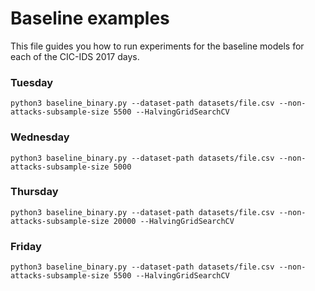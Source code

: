 # Baseline examples
This file guides you how to run experiments for the baseline models for each of the CIC-IDS 2017 days.

### Tuesday
```shell
python3 baseline_binary.py --dataset-path datasets/file.csv --non-attacks-subsample-size 5500 --HalvingGridSearchCV
```

### Wednesday
```shell
python3 baseline_binary.py --dataset-path datasets/file.csv --non-attacks-subsample-size 5000
```

### Thursday
```shell
python3 baseline_binary.py --dataset-path datasets/file.csv --non-attacks-subsample-size 20000 --HalvingGridSearchCV
```

### Friday
```shell
python3 baseline_binary.py --dataset-path datasets/file.csv --non-attacks-subsample-size 5500 --HalvingGridSearchCV
```
